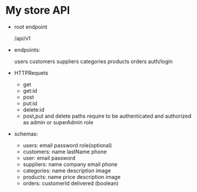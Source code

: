 # My store API

- root endpoint

  /api/v1

- endpoints:

  users
  customers
  suppliers
  categories
  products
  orders
  auth/login

- HTTPRequets
  - get
  - get:id
  - post
  - put:id
  - delete:id
  - post,put and delete paths require to be authenticated and authorized as admin or superAdmin role

- schemas:

  - users:
      email
      password
      role(optional)
  - customers:
      name
      lastName
      phone
  - user:
      email
      password
  - suppliers:
      name
      company
      email
      phone
  - categories:
      name
      description
      image
  - products:
      name
      price
      description
      image
  - orders:
      customerId
      delivered (boolean)
